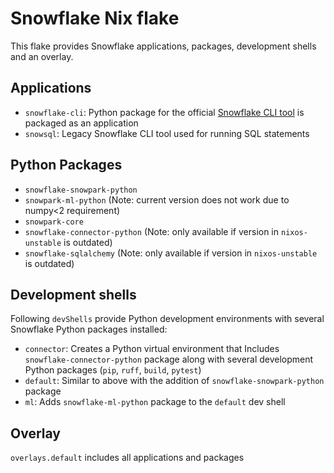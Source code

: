 # Snowflake Nix flake

This flake provides Snowflake applications, packages, development shells and an overlay.

## Applications
- `snowflake-cli`: Python package for the official [Snowflake CLI tool](https://pypi.org/project/snowflake-cli/) is packaged as an application
- `snowsql`: Legacy Snowflake CLI tool used for running SQL statements

## Python Packages
- `snowflake-snowpark-python`
- `snowpark-ml-python` (Note: current version does not work due to numpy<2 requirement)
- `snowpark-core`
- `snowflake-connector-python` (Note: only available if version in `nixos-unstable` is outdated)
- `snowflake-sqlalchemy` (Note: only available if version in `nixos-unstable` is outdated)

## Development shells

Following `devShells` provide Python development environments with several Snowflake Python packages installed:

- `connector`: Creates a Python virtual environment that Includes `snowflake-connector-python` package along with several development Python packages (`pip`, `ruff`, `build`, `pytest`)
- `default`: Similar to above with the addition of `snowflake-snowpark-python` package
- `ml`: Adds `snowflake-ml-python` package to the `default` dev shell

## Overlay

`overlays.default` includes all applications and packages
